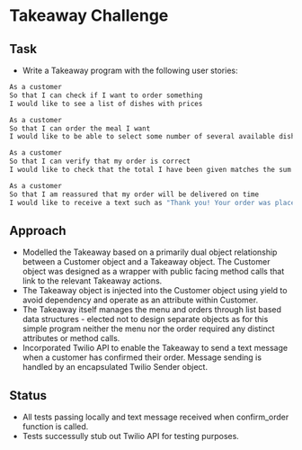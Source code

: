 Takeaway Challenge
==================

Task
-----

* Write a Takeaway program with the following user stories:

```sh
As a customer
So that I can check if I want to order something
I would like to see a list of dishes with prices

As a customer
So that I can order the meal I want
I would like to be able to select some number of several available dishes

As a customer
So that I can verify that my order is correct
I would like to check that the total I have been given matches the sum of the various dishes in my order

As a customer
So that I am reassured that my order will be delivered on time
I would like to receive a text such as "Thank you! Your order was placed and will be delivered before 18:52" after I have ordered
```
Approach
-------
* Modelled the Takeaway based on a primarily dual object relationship between a Customer object and a Takeaway object.  The Customer object was designed as a wrapper with public facing method calls that link to the relevant Takeaway actions.
* The Takeaway object is injected into the Customer object using yield to avoid dependency and operate as an attribute within Customer.
* The Takeaway itself manages the menu and orders through list based data structures - elected not to design separate objects as for this simple program neither the menu nor the order required any distinct attributes or method calls.
* Incorporated Twilio API to enable the Takeaway to send a text message when a customer has confirmed their order.  Message sending is handled by an encapsulated Twilio Sender object.

Status
-------

* All tests passing locally and text message received when confirm_order function is called.
* Tests successully stub out Twilio API for testing purposes.

